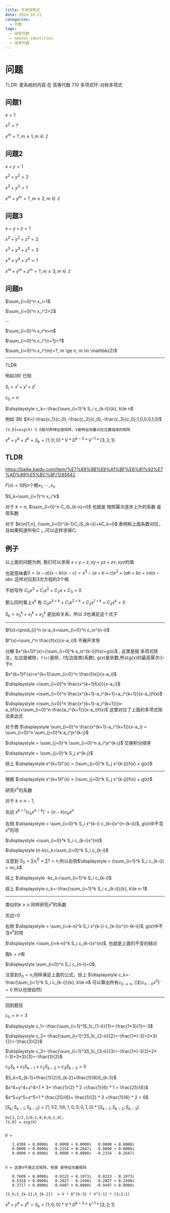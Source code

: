 ```yaml
---
title: 牛顿恒等式
date: 2024-10-21
categories:
  - 代数
tags:
  - 线性代数
  - newton_identities
  - 高等代数
---
```


# 问题

TLDR: 更系统的内容 在 高等代数 7.10 多项式环-对称多项式

## 问题1

$x=1$

$x^2=?$

$x^m=?, m \ge 1, m \in \mathbb{Z}$

## 问题2

$x+y=1$

$x^2+y^2=2$

$x^3+y^3=?$

$x^m+y^m=?, m \ge 2, m \in \mathbb{Z}$

## 问题3

$x+y+z=1$

$x^2+y^2+z^2=2$

$x^3+y^3+z^3=3$

$x^4+y^4+z^4=?$

$x^m+y^m+z^m=?, m \ge 3, m \in \mathbb{Z}$

## 问题n

$\sum_{i=0}^n x_i=1$

$\sum_{i=0}^n x_i^2=2$

$\cdots$

$\sum_{i=0}^n x_i^n=n$

$\sum_{i=0}^n x_i^{n+1}=?$

$\sum_{i=0}^n x_i^{m}=?, m \ge n, m \in \mathbb{Z}$

---

TLDR

例如3阶 已知

$S_i=x^i+y^i+z^i$

$c_0=n$

$\displaystyle c_k=-\frac{\sum_{i=1}^k S_i c_{k-i}}{k}, k\le n$

例如 3阶 $X=[-\frac{c_1}{c_0},-\frac{c_2}{c_0},-\frac{c_3}{c_0};1,0,0;0,1,0]$

```
[V,D]=eig(X) % D是对角特征值矩阵，V是特征向量对应位置组成的矩阵
```

$x^k+y^k+z^k = S_k  = [1;0;0] * V * D^{k-3} * V^{-1} * [3;2;1]$

<!--more-->

## TLDR

https://baike.baidu.com/item/%E7%89%9B%E9%A1%BF%E6%81%92%E7%AD%89%E5%BC%8F/1285642

$F(x)=0$的$n$个根$x_1,\cdots,x_n$

$S_k=\sum_{i=1}^n x_i^k$

对于 $k > n$, $\sum_{i=0}^n C_iS_{k-n}=0$ 也就是 按照幂次逐步上升的系数 是常系数

对于 $k\in[1,n], (\sum_{i=0}^{k-1}C_iS_{k-i})+kC_k=0$ 表明和上面系数对应，且如果知道所有$C_{<i}$可以这样求得$C_i$

## 例子

以上面的问题为例, 我们可以求得 $x+y+z,xy+yz+zx,xyz$的值

也就意味着$0=(x-a)(x-b)(x-c)=x^3-(a+b+c)x^2+(ab+bc+ca)x-abc$ 这样对应到3次方程的3个根

不妨写作 $C_0x^3+C_1x^2+C_2x+C_3=0$

那么同时乘上$x^k$ 有 $C_0x^{3+k}+C_1x^{2+k}+C_2x^{1+k}+C_3x^k=0$

$S_k=x_0^k+x_1^k+x_2^k$ 是加和关系，所以 $S$也满足这个式子

---

$f(x)=\prod_{i}^n (x-a_i)=\sum_{i=0}^n c_ix^{n-i}$

$f'(x)=\sum_i^n \frac{f(x)}{x-a_i}$ 不展开求导

分解 $x^{k+1}f'(x)=(\sum_{i=0}^k s_ix^{k-i})f(x)+g(x)$ , 这里是按 多项式除法，左边是被除，`f(x)`是除，f左边是商(系数), g(x)是余数,所以g(x)的最高幂次小于n

$x^{k+1}f'(x)=x^{k+1}\sum_{i=0}^n \frac{f(x)}{x-a_i}$

$\displaystyle =\sum_{i=0}^n \frac{x^{k+1}f(x)}{x-a_i}$

$\displaystyle =\sum_{i=0}^n \frac{x^{k+1}-a_i^{k+1}+a_i^{k+1}}{x-a_i}f(x)$

$\displaystyle =\sum_{i=0}^n \frac{x^{k+1}-a_i^{k+1}}{x-a_i}f(x)+\sum_{i=0}^n \frac{a_i^{k+1}}{x-a_i}f(x)$  这里对应了上面的多项式除法表达式

对于商 $\displaystyle \sum_{i=0}^n \frac{x^{k+1}-a_i^{k+1}}{x-a_i} = \sum_{i=0}^n \sum_{j=0}^k a_i^jx^{k-j}$

 $\displaystyle = \sum_{j=0}^k \sum_{i=0}^n  a_i^jx^{k-j}$ 交换积分顺序
 
 $\displaystyle = \sum_{j=0}^k S_j x^{k-j}$ 

综上 $\displaystyle x^{k+1}f'(x) = (\sum_{j=0}^k S_j x^{k-j})f(x) + g(x)$ 

---

根据  $\displaystyle x^{k+1}f'(x) = (\sum_{j=0}^k S_j x^{k-j})f(x) + g(x)$ 

研究$x^n$的系数

对于 $k\le n-1$, 

左边 $x^{k+1}(c_{k}x^{n-k})' = (n-k)c_kx^{n}$

右侧 $\displaystyle = \sum_{i=0}^k S_i x^{k-i} c_{k-i}x^{n-(k-i)}$, $g(x)$中不含$x^n$的项

 $\displaystyle =\sum_{i=0}^k S_i c_{k-i}x^{n}$

 $\displaystyle (n-k)c_k=\sum_{i=0}^k S_i c_{k-i}$

注意到 $S_0=\sum x_i^0 = \sum 1=n$,所以右侧$\displaystyle = (\sum_{i=1}^k S_i c_{k-i}) + nc_k$

综上 $\displaystyle -kc_k=\sum_{i=1}^k S_i c_{k-i}$

综上 $\displaystyle c_k=-\frac{\sum_{i=1}^k S_i c_{k-i}}{k}, k\le n-1$

---

类似的$k\ge n$ 同样研究$x^n$的系数

左边=0

右侧 $\displaystyle = \sum_{i=k-n}^k S_i x^{k-i} c_{k-i}x^{n-(k-i)}$, $g(x)$中不含$x^n$的项

 $\displaystyle =\sum_{i=k-n}^k S_i c_{k-i}x^{n}$, 也就是上面的不变的结论

取$k=n$有

 $\displaystyle \sum_{i=0}^n S_i c_{n-i}=0$, 
 
注意到$S_0=n$,同样满足上面的公式，综上 $\displaystyle c_k=-\frac{\sum_{i=1}^k S_i c_{k-i}}{k}, k\le n$ 可以算出所有$c_{0\to n}$, (注$(c_{n-0}x^0)'=0$ 所以也很自然)

---

回到题目

$c_0=n=3$

$\displaystyle c_1=-\frac{\sum_{i=1}^1S_1c_{1-i}}{1}=-\frac{1*3}{1}=-3$

$\displaystyle c_2=-\frac{\sum_{i=1}^2S_1c_{2-i}}{2}=-\frac{1*(-3)+2*3}{2}=-\frac{3}{2}$

$\displaystyle c_3=-\frac{\sum_{i=1}^3S_1c_{3-i}}{3}=-\frac{1*(-3/2)+2*(-3)+3*3}{3}=-\frac{1}{2}$


$c_0S_k+c_1S_{k-1}+c_2S_{k-2}+c_3S_{k-3}=0$

$S_k=S_{k-1}+\frac{1}{2}S_{k-2}+\frac{1}{6}S_{k-3}$

$x^4+y^4+z^4=1 * 3+ \frac{1}{2} * 2 +\frac{1}{6} * 1 = \frac{25}{6}$

$x^5+y^5+z^5=1 * \frac{25}{6}+ \frac{1}{2} * 3 +\frac{1}{6} * 2 = 6$

$[S_k;S_{k-1};S_{k-2}] = [1,1/2,1/6;1,0,0;0,1,0] * [S_{k-1};S_{k-2};S_{k-3}]$


```
X=[1,1/2,1/6;1,0,0;0,1,0];
[V,D] = eig(X)


D =

   1.4308 + 0.0000i   0.0000 + 0.0000i   0.0000 + 0.0000i
   0.0000 + 0.0000i  -0.2154 + 0.2647i   0.0000 + 0.0000i
   0.0000 + 0.0000i   0.0000 + 0.0000i  -0.2154 - 0.2647i


V = 这里V不是正交矩阵，但是 是特征向量矩阵

   0.7609 + 0.0000i   0.0223 + 0.1073i   0.0223 - 0.1073i
   0.5318 + 0.0000i   0.2027 - 0.2490i   0.2027 + 0.2490i
   0.3717 + 0.0000i  -0.9407 + 0.0000i  -0.9407 + 0.0000i

[S_k;S_{k-1};S_{k-2}]  = V * D^{k-3} * V^{-1} * [3;2;1]
```


$x^k+y^k+z^k = S_k  = [1;0;0] * V * D^{k-3} * V^{-1} * [3;2;1]$
